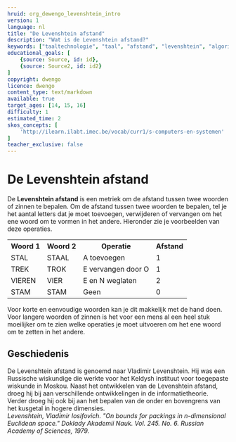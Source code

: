 ```yaml
---
hruid: org_dewengo_levenshtein_intro
version: 1
language: nl
title: "De Levenshtein afstand"
description: "Wat is de Levenshtein afstand?"
keywords: ["taaltechnologie", "taal", "afstand", "levenshtein", "algoritme"]
educational_goals: [
    {source: Source, id: id}, 
    {source: Source2, id: id2}
]
copyright: dwengo
licence: dwengo
content_type: text/markdown
available: true
target_ages: [14, 15, 16]
difficulty: 1
estimated_time: 2
skos_concepts: [
    'http://ilearn.ilabt.imec.be/vocab/curr1/s-computers-en-systemen'
]
teacher_exclusive: false
---
```


# De Levenshtein afstand

De **Levenshtein afstand** is een metriek om de afstand tussen twee woorden of zinnen te bepalen. Om de afstand tussen twee woorden te bepalen, tel je het aantal letters dat je moet toevoegen, verwijderen of vervangen om het ene woord om te vormen in het andere. Hieronder zie je voorbeelden van deze operaties.

<table>
    <tr>
        <th>Woord 1</th>
        <th>Woord 2</th>
        <th>Operatie</th>
        <th>Afstand</th>
    </tr>
    <tr>
        <td>STAL</td>
        <td>STAAL</td>
        <td>A toevoegen</td>
        <td>1</td>
    </tr>
    <tr>
        <td>TREK</td>
        <td>TROK</td>
        <td>E vervangen door O</td>
        <td>1</td>
    </tr>
    <tr>
        <td>VIEREN</td>
        <td>VIER</td>
        <td>E en N weglaten</td>
        <td>2</td>
    </tr>
    <tr>
        <td>STAM</td>
        <td>STAM</td>
        <td>Geen</td>
        <td>0</td>
    </tr>
</table>

Voor korte en eenvoudige woorden kan je dit makkelijk met de hand doen. Voor langere woorden of zinnen is het voor een mens al een heel stuk moeilijker om te zien welke operaties je moet uitvoeren om het ene woord om te zetten in het andere.


<div class="dwengo-content sideinfo">
    <h2 class="title">Geschiedenis</h2>
    <div class="content">
        De Levenshtein afstand is genoemd naar Vladimir Levenshtein. Hij was een Russische wiskundige die werkte voor het Keldysh instituut voor toegepaste wiskunde in Moskou. Naast het ontwikkelen van de Levenshtein afstand, droeg hij bij aan verschillende ontwikkelingen in de informatietheorie. Verder droeg hij ook bij aan het bepalen van de onder en bovengrens van het kusgetal in hogere dimensies.
    </div>
    <div class="content">
        <em>Levenshtein, Vladimir Iosifovich. "On bounds for packings in n-dimensional Euclidean space." Doklady Akademii Nauk. Vol. 245. No. 6. Russian Academy of Sciences, 1979.</em>
    </div>
</div>
